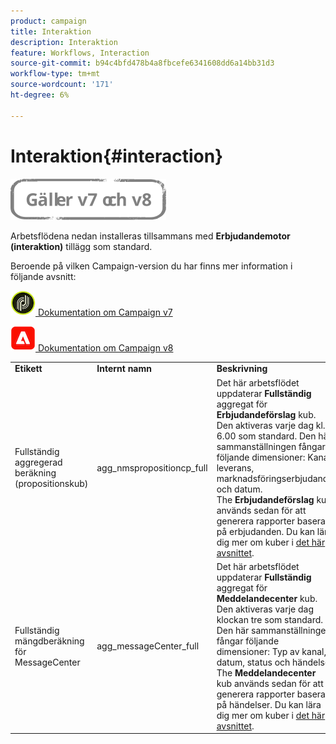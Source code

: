 ```yaml
---
product: campaign
title: Interaktion
description: Interaktion
feature: Workflows, Interaction
source-git-commit: b94c4bfd478b4a8fbcefe6341608dd6a14bb31d3
workflow-type: tm+mt
source-wordcount: '171'
ht-degree: 6%

---
```



# Interaktion{#interaction}

![](../../assets/common.svg)

Arbetsflödena nedan installeras tillsammans med **Erbjudandemotor (interaktion)** tillägg som standard.

Beroende på vilken Campaign-version du har finns mer information i följande avsnitt:

![](assets/do-not-localize/v7.jpeg)[  Dokumentation om Campaign v7](../../interaction/using/interaction-and-offer-management.md)

![](assets/do-not-localize/v8.png)[  Dokumentation om Campaign v8](https://experienceleague.adobe.com/docs/campaign/campaign-v8/send/interaction/interaction.html)


<table> 
 <tbody> 
  <tr> 
   <td> <strong>Etikett</strong><br /> </td> 
   <td> <strong>Internt namn</strong><br /> </td> 
   <td> <strong>Beskrivning</strong><br /> </td> 
  </tr> 
  <tr> 
   <td> <span class="uicontrol">Fullständig aggregerad beräkning (propositionskub)</span> <br /> </td> 
   <td> <span class="uicontrol">agg_nmspropositioncp_full</span> <br /> </td> 
   <td> Det här arbetsflödet uppdaterar <strong>Fullständig</strong> aggregat för <strong>Erbjudandeförslag</strong> kub. Den aktiveras varje dag kl. 6.00 som standard. Den här sammanställningen fångar följande dimensioner: Kanal, leverans, marknadsföringserbjudande och datum.<br /> The <strong>Erbjudandeförslag</strong> kub används sedan för att generera rapporter baserat på erbjudanden. Du kan lära dig mer om kuber i <a href="../../reporting/using/about-cubes.md">det här avsnittet</a>.<br /> </td> 
  </tr> 
   <tr> 
   <td> <span class="uicontrol">Fullständig mängdberäkning för MessageCenter</span> <br /> </td> 
   <td> <span class="uicontrol">agg_messageCenter_full</span> <br /> </td> 
   <td> Det här arbetsflödet uppdaterar <strong>Fullständig</strong> aggregat för <strong>Meddelandecenter</strong> kub. Den aktiveras varje dag klockan tre som standard. Den här sammanställningen fångar följande dimensioner: Typ av kanal, datum, status och händelse.<br /> The <strong>Meddelandecenter</strong> kub används sedan för att generera rapporter baserat på händelser. Du kan lära dig mer om kuber i <a href="../../reporting/using/about-cubes.md">det här avsnittet</a>.<br /> </td> 
   <td> <br /> </td> 
  </tr> 
 </tbody> 
</table>

